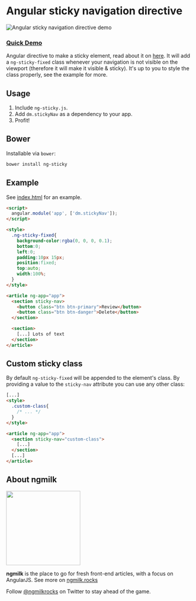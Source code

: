 # Angular sticky navigation directive
![Angular sticky navigation directive demo](http://cdn.makeagif.com/media/9-14-2015/D7S9Ra.gif)


### [Quick Demo](http://ng-milk.github.io/angular-sticky-navigation-directive/)
Angular directive to make a sticky element, read about it on [here](https://ngmilk.rocks/2015/04/09/angularjs-sticky-navigation-directive/).
It will add a `ng-sticky-fixed` class whenever your navigation is not visible on the viewport (therefore it will make it visible & sticky).
It's up to you to style the class properly, see the example for more.


## Usage
1. Include `ng-sticky.js`.
2. Add `dm.stickyNav` as a dependency to your app.
3. Profit!


## Bower
Installable via `bower`:

```bash
bower install ng-sticky
```

## Example
See [index.html](https://github.com/ng-milk/angular-sticky-navigation-directive/blob/master/index.html) for an example.

```html
<script>
  angular.module('app', ['dm.stickyNav']);
</script>

<style>
  .ng-sticky-fixed{
    background-color:rgba(0, 0, 0, 0.1);
    bottom:0;
    left:0;
    padding:10px 15px;
    position:fixed;
    top:auto;
    width:100%;
  }
</style>

<article ng-app="app">
  <section sticky-nav>
    <button class="btn btn-primary">Review</button>
    <button class="btn btn-danger">Delete</button>
  </section>

  <section>
    [...] Lots of text
  </section>
</article>
```

## Custom sticky class
By default `ng-sticky-fixed` will be appended to the element's class. By providing a value to the `sticky-nav` attribute you can use any other class:

```html
[...]
<style>
  .custom-class{
    /* ... */
  }
</style>

<article ng-app="app">
  <section sticky-nav="custom-class">
    [...]
  </section>
  [...]
</article>
```


## About ngmilk
<img src="http://ngmilk.rocks/content/images/2014/10/111-1.jpg" width="200px"/>

**ngmilk** is the place to go for fresh front-end articles, with a focus on AngularJS.
See more on [ngmilk.rocks](https://ngmilk.rocks)

Follow [@ngmilkrocks](http://twitter.com/ngmilkrocks) on Twitter to stay ahead of the game.

